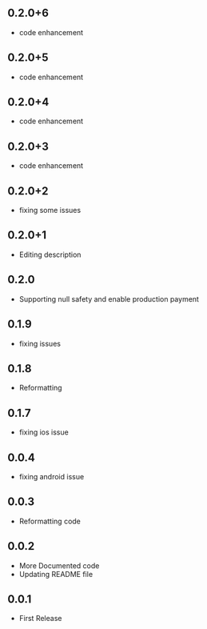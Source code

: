## 0.2.0+6

* code enhancement

## 0.2.0+5

* code enhancement

## 0.2.0+4

* code enhancement

## 0.2.0+3

* code enhancement

## 0.2.0+2

* fixing some issues

## 0.2.0+1

* Editing description

## 0.2.0

* Supporting null safety and enable production payment

## 0.1.9

* fixing issues

## 0.1.8

* Reformatting

## 0.1.7

* fixing ios issue

## 0.0.4

* fixing android issue

## 0.0.3

* Reformatting code

## 0.0.2

* More Documented code
* Updating README file

## 0.0.1

* First Release
